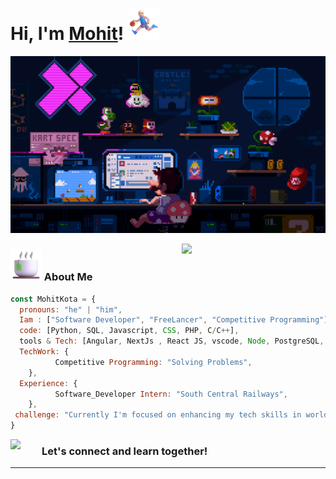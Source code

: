 # Hi, I'm <a href='https://dev.to/mohitkota_2003' target="_blank">Mohit</a>! <img src="Profile1/run.png" width="50">

![Cover](Profile1/coverImg.gif)

<img align='right' src="https://user-images.githubusercontent.com/74038190/229223156-0cbdaba9-3128-4d8e-8719-b6b4cf741b67.gif" width="230">
<!-- <img align='right' src="Profile2/python.gif" width="33">
<img align='right' src="Profile2/vs.gif" width="30">
<img align='right' src="Profile2/react.gif" width="30">
<img align='right' src="Profile2/django.png" width="30"> -->

### <img src="Profile1/cofi.png" width="50"> About Me

```javascript
const MohitKota = {
  pronouns: "he" | "him",
  Iam : ["Software Developer", "FreeLancer", "Competitive Programming"],
  code: [Python, SQL, Javascript, CSS, PHP, C/C++],
  tools & Tech: [Angular, NextJs , React JS, vscode, Node, PostgreSQL, MongoDB, ReactNative, Git, VueJS, Postman],
  TechWork: {
          Competitive Programming: "Solving Problems",
    },
  Experience: {
          Software_Developer Intern: "South Central Railways",
    },
 challenge: "Currently I'm focused on enhancing my tech skills in world of complex web applications"
}
```

<img align='left' src="Profile2/dance.gif" width="50">
<h3>Let's connect and learn together!</h3>
<hr>
